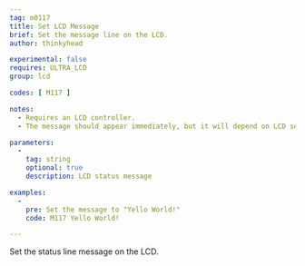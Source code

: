 ```yaml
---
tag: m0117
title: Set LCD Message
brief: Set the message line on the LCD.
author: thinkyhead

experimental: false
requires: ULTRA_LCD
group: lcd

codes: [ M117 ]

notes:
  - Requires an LCD controller.
  - The message should appear immediately, but it will depend on LCD settings.

parameters:
  -
    tag: string
    optional: true
    description: LCD status message

examples:
  -
    pre: Set the message to "Yello World!"
    code: M117 Yello World!

---
```


Set the status line message on the LCD.
